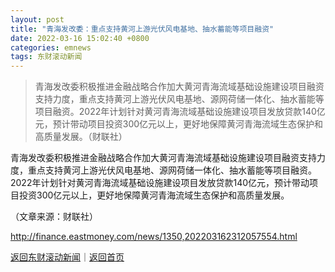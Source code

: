 ```yaml
---
layout: post
title: "青海发改委：重点支持黄河上游光伏风电基地、抽水蓄能等项目融资"
date: 2022-03-16 15:02:40 +0800
categories: emnews
tags: 东财滚动新闻
---
```

> 青海发改委积极推进金融战略合作加大黄河青海流域基础设施建设项目融资支持力度，重点支持黄河上游光伏风电基地、源网荷储一体化、抽水蓄能等项目融资。2022年计划针对黄河青海流域基础设施建设项目发放贷款140亿元，预计带动项目投资300亿元以上，更好地保障黄河青海流域生态保护和高质量发展。（财联社）

<p>青海发改委积极推进金融战略合作加大黄河青海流域基础设施建设项目融资支持力度，重点支持黄河上游光伏风电基地、源网荷储一体化、抽水蓄能等项目融资。2022年计划针对黄河青海流域基础设施建设项目发放贷款140亿元，预计带动项目投资300亿元以上，更好地保障黄河青海流域生态保护和高质量发展。</p><p class="em_media">（文章来源：财联社）</p>

<http://finance.eastmoney.com/news/1350,202203162312057554.html>

[返回东财滚动新闻](//finews.withounder.com/emnews/)｜[返回首页](//finews.withounder.com/)